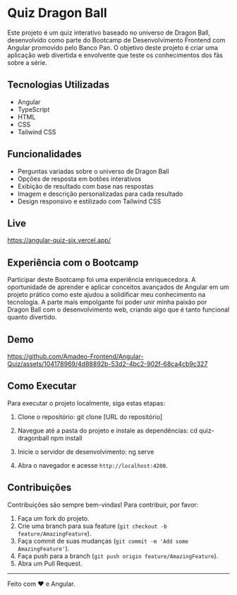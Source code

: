 # Quiz Dragon Ball

Este projeto é um quiz interativo baseado no universo de Dragon Ball, desenvolvido como parte do Bootcamp de Desenvolvimento Frontend com Angular promovido pelo Banco Pan. O objetivo deste projeto é criar uma aplicação web divertida e envolvente que teste os conhecimentos dos fãs sobre a série.

## Tecnologias Utilizadas

- Angular
- TypeScript
- HTML
- CSS
- Tailwind CSS

## Funcionalidades

- Perguntas variadas sobre o universo de Dragon Ball
- Opções de resposta em botões interativos
- Exibição de resultado com base nas respostas
- Imagem e descrição personalizadas para cada resultado
- Design responsivo e estilizado com Tailwind CSS

## Live

https://angular-quiz-six.vercel.app/

## Experiência com o Bootcamp

Participar deste Bootcamp foi uma experiência enriquecedora. A oportunidade de aprender e aplicar conceitos avançados de Angular em um projeto prático como este ajudou a solidificar meu conhecimento na tecnologia. A parte mais empolgante foi poder unir minha paixão por Dragon Ball com o desenvolvimento web, criando algo que é tanto funcional quanto divertido.

## Demo



https://github.com/Amadeo-Frontend/Angular-Quiz/assets/104178969/4d88892b-53d2-4bc2-902f-68ca4cb9c327


## Como Executar

Para executar o projeto localmente, siga estas etapas:

1. Clone o repositório:
git clone [URL do repositório]

1. Navegue até a pasta do projeto e instale as dependências:
cd quiz-dragonball
npm install

1. Inicie o servidor de desenvolvimento:
ng serve

1. Abra o navegador e acesse `http://localhost:4200`.

## Contribuições

Contribuições são sempre bem-vindas! Para contribuir, por favor:

1. Faça um fork do projeto.
2. Crie uma branch para sua feature (`git checkout -b feature/AmazingFeature`).
3. Faça commit de suas mudanças (`git commit -m 'Add some AmazingFeature'`).
4. Faça push para a branch (`git push origin feature/AmazingFeature`).
5. Abra um Pull Request.

---

Feito com ♥ e Angular.
